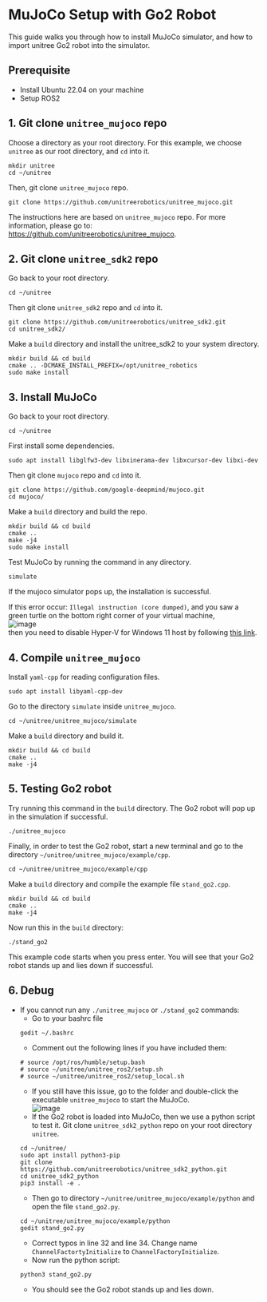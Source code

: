 # MuJoCo Setup with Go2 Robot
This guide walks you through how to install MuJoCo simulator, and how to import unitree Go2 robot into the simulator.

## Prerequisite
- Install Ubuntu 22.04 on your machine
- Setup ROS2

## 1. Git clone `unitree_mujoco` repo

Choose a directory as your root directory. For this example, we choose `unitree` as our root directory, and `cd` into it.
```
mkdir unitree
cd ~/unitree
```
Then, git clone `unitree_mujoco` repo.
```
git clone https://github.com/unitreerobotics/unitree_mujoco.git
```
The instructions here are based on `unitree_mujoco` repo. For more information, please go to: https://github.com/unitreerobotics/unitree_mujoco.

## 2. Git clone `unitree_sdk2` repo

Go back to your root directory.
```
cd ~/unitree
```
Then git clone `unitree_sdk2` repo and `cd` into it.
```
git clone https://github.com/unitreerobotics/unitree_sdk2.git
cd unitree_sdk2/
```
Make a `build` directory and install the unitree_sdk2 to your system directory.
```
mkdir build && cd build
cmake .. -DCMAKE_INSTALL_PREFIX=/opt/unitree_robotics
sudo make install
```

## 3. Install MuJoCo

Go back to your root directory.
```
cd ~/unitree
```
First install some dependencies.
```
sudo apt install libglfw3-dev libxinerama-dev libxcursor-dev libxi-dev
```
Then git clone `mujoco` repo and `cd` into it.
```
git clone https://github.com/google-deepmind/mujoco.git
cd mujoco/
```
Make a `build` directory and build the repo.
```
mkdir build && cd build
cmake ..
make -j4
sudo make install
```
Test MuJoCo by running the command in any directory.
```
simulate
```
If the mujoco simulator pops up, the installation is successful.  
  
If this error occur: `Illegal instruction (core dumped)`, and you saw a green turtle on the bottom right corner of your virtual machine,  
![image](https://github.com/a-marugan/AI4Everyone-Rescue/assets/147914534/8ca26552-0a07-4488-9685-4a99881c8c06)  
then you need to disable Hyper-V for Windows 11 host by following [this link](https://www.makeuseof.com/windows-11-disable-hyper-v/).

## 4. Compile `unitree_mujoco`

Install `yaml-cpp` for reading configuration files.
```
sudo apt install libyaml-cpp-dev
```
Go to the directory `simulate` inside `unitree_mujoco`.
```
cd ~/unitree/unitree_mujoco/simulate
```
Make a `build` directory and build it.
```
mkdir build && cd build
cmake ..
make -j4
```
## 5. Testing Go2 robot
Try running this command in the `build` directory. The Go2 robot will pop up in the simulation if successful.
```
./unitree_mujoco
```
Finally, in order to test the Go2 robot, start a new terminal and go to the directory `~/unitree/unitree_mujoco/example/cpp`.
```
cd ~/unitree/unitree_mujoco/example/cpp
```
Make a `build` directory and compile the example file `stand_go2.cpp`.
```
mkdir build && cd build
cmake ..
make -j4
```
Now run this in the `build` directory:
```
./stand_go2
```
This example code starts when you press enter. You will see that your Go2 robot stands up and lies down if successful.

## 6. Debug

- If you cannot run any `./unitree_mujoco` or `./stand_go2` commands:
  - Go to your bashrc file
  ```
  gedit ~/.bashrc
  ```
  - Comment out the following lines if you have included them:
  ```
  # source /opt/ros/humble/setup.bash
  # source ~/unitree/unitree_ros2/setup.sh
  # source ~/unitree/unitree_ros2/setup_local.sh
  ```
  - If you still have this issue, go to the folder and double-click the executable `unitree_mujoco` to start the MuJoCo.  
![image](https://github.com/a-marugan/AI4Everyone-Rescue/assets/147914534/ec9d7736-9af5-448f-aac2-220a1b9f6eb4)  
  - If the Go2 robot is loaded into MuJoCo, then we use a python script to test it. Git clone `unitree_sdk2_python` repo on your root directory `unitree`.
  ```
  cd ~/unitree/
  sudo apt install python3-pip
  git clone https://github.com/unitreerobotics/unitree_sdk2_python.git
  cd unitree_sdk2_python
  pip3 install -e .
  ```
  - Then go to directory `~/unitree/unitree_mujoco/example/python` and open the file `stand_go2.py`.
  ```
  cd ~/unitree/unitree_mujoco/example/python
  gedit stand_go2.py
  ```
  - Correct typos in line 32 and line 34. Change name `ChannelFactortyInitialize` to `ChannelFactoryInitialize`.
  - Now run the python script:
  ```
  python3 stand_go2.py
  ```
  - You should see the Go2 robot stands up and lies down.
